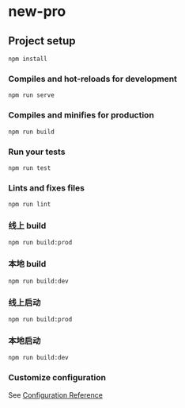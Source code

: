 # new-pro

## Project setup

```
npm install
```

### Compiles and hot-reloads for development

```
npm run serve
```

### Compiles and minifies for production

```
npm run build
```

### Run your tests

```
npm run test
```

### Lints and fixes files

```
npm run lint
```

### 线上 build

```
npm run build:prod
```

### 本地 build

```
npm run build:dev
```

### 线上启动

```
npm run build:prod
```

### 本地启动

```
npm run build:dev
```

### Customize configuration

See [Configuration Reference](https://cli.vuejs.org/config/)
